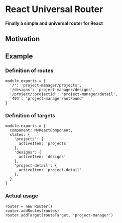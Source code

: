 React Universal Router
=========

**Finally a simple and universal router for React**


## Motivation



## Example


### Definition of routes
```
module.exports = {
  '/': 'project-manager/projects',
  '/designs': 'project-manager/designs',
  '/project/:projectId': 'project-manager/detail',
  '404': 'project-manager/notFound'
}
```

### Definition of targets
```
module.exports = {
  component: MyReactComponent,
  states: {
    'projects': {
      activeItem: 'projects'
    },
    'designs': {
      activeItem: 'designs'
    },
    'project-detail': {
      activeItem: 'project-detail'
    },
  }
}
```

### Actual usage
```
router = new Router()
router.addRoutes(routes)
router.addTarget(routeTarget, 'project-manager')
```
